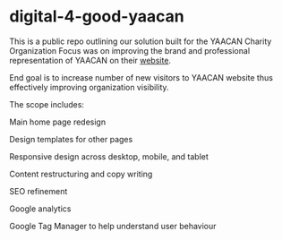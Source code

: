# digital-4-good-yaacan
This is a public repo outlining our solution built for the YAACAN Charity Organization
Focus was on improving the brand and professional representation of YAACAN on their [website](https://yaacan.org/).  

End goal is to increase number of new visitors to YAACAN website thus effectively improving organization visibility. 

The scope includes: 

Main home page redesign 

Design templates for other pages 

Responsive design across desktop, mobile, and tablet 

Content restructuring and copy writing 

SEO refinement  

Google analytics 

Google Tag Manager to help understand user behaviour 
